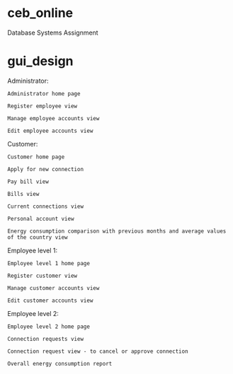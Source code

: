 # ceb_online
Database Systems Assignment

# gui_design

Administrator:

    Administrator home page

	Register employee view

	Manage employee accounts view

	Edit employee accounts view


Customer:

    Customer home page

	Apply for new connection

	Pay bill view

	Bills view

	Current connections view

	Personal account view

	Energy consumption comparison with previous months and average values of the country view


Employee level 1:

    Employee level 1 home page

	Register customer view

	Manage customer accounts view

	Edit customer accounts view


Employee level 2:

    Employee level 2 home page

	Connection requests view

	Connection request view - to cancel or approve connection

	Overall energy consumption report

